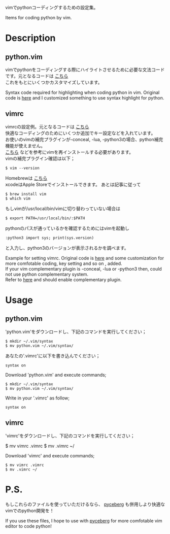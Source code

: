 vimでpythonコーディングするための設定集。  

Items for coding python by vim.

# Description
## python.vim
vimでpythonをコーディングする際にハイライトさせるために必要な文法コードです。元となるコードは
[こちら](https://github.com/vim/vim/blob/master/runtime/syntax/python.vim)  
これをもとにいくつかカスタマイズしています。  

Syntax code required for highlighting when coding python in vim.
Original code is
[here](https://github.com/vim/vim/blob/master/runtime/syntax/python.vim)
and I customized something to use syntax highlight for python.

## vimrc
vimrcの設定例。元となるコードは
[こちら](https://qiita.com/ahiruman5/items/4f3c845500c172a02935)  
快適なコーディングのためにいくつか追加でキー設定などを入れています。  
お使いのvimの補完プラグインが-conceal, -lua, -python3の場合、python補完機能が使えません。  
[こちら](http://marlog.jp/vimpython3)
などを参考にvimを再インストールする必要があります。  
vimの補完プラグイン確認は以下；

    $ vim --version

Homebrewは
[こちら](https://brew.sh/index_ja)  
xcodeはApple Storeでインストールできます。
あとは記事に従って

    $ brew install vim
    $ which vim

もしvimが/usr/local/bin/vimに切り替わっていない場合は

    $ export PATH=/usr/local/bin/:$PATH

pythonのパスが通っているかを確認するためにはvimを起動し

    :python3 import sys; print(sys.version)

と入力し、python3のバージョンが表示されるかを調べます。  

Example for setting vimrc.
Original code is
[here](https://qiita.com/ahiruman5/items/4f3c845500c172a02935)
and some customization for more comfotable coding, key setting and so on , added.  
If your vim complementary plugin is -conceal, -lua or -python3 then, could not use python complementary system.  
Refer to
[here](http://marlog.jp/vimpython3)
and should enable complementary plugin.

# Usage
## python.vim
'python.vim'をダウンロードし、下記のコマンドを実行してください；

    $ mkdir ~/.vim/syntax
    $ mv python.vim ~/.vim/syntax/

あなたの'.vimrc'に以下を書き込んでください；

    syntax on


Download 'python.vim' and execute commands;

    $ mkdir ~/.vim/syntax
    $ mv python.vim ~/.vim/syntax/

Write in your '.vimrc' as follow;

    syntax on

## vimrc
'vimrc'をダウンロードし、下記のコマンドを実行してください；

  $ mv vimrc .vimrc
  $ mv .vimrc ~/


Download 'vimrc' and execute commands;

    $ mv vimrc .vimrc
    $ mv .vimrc ~/

# P.S.
もしこれらのファイルを使っていただけるなら、
[pyceberg](https://github.com/kuroitu/pyceberg)
も併用しより快適なvimでのpython開発を！

If you use these files, I hope to use with
[pyceberg](https://github.com/kuroitu/pyceberg)
for more comfotable vim editor to code python!
